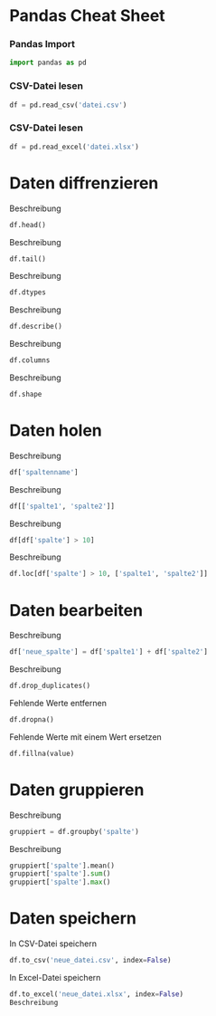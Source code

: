 # Pandas Cheat Sheet

### Pandas Import
```python
import pandas as pd
```
### CSV-Datei lesen
```python
df = pd.read_csv('datei.csv')
```

### CSV-Datei lesen
```python
df = pd.read_excel('datei.xlsx')
```

# Daten diffrenzieren
Beschreibung
```python
df.head()
```

Beschreibung
```python
df.tail()
```

Beschreibung
```python
df.dtypes
```

Beschreibung
```python
df.describe()
```

Beschreibung
```python
df.columns
```

Beschreibung
```python
df.shape
```

# Daten holen
Beschreibung
```python
df['spaltenname']
```

Beschreibung
```python
df[['spalte1', 'spalte2']]
```
Beschreibung
```python
df[df['spalte'] > 10]
```

Beschreibung
```python
df.loc[df['spalte'] > 10, ['spalte1', 'spalte2']]
```

# Daten bearbeiten
Beschreibung
```python
df['neue_spalte'] = df['spalte1'] + df['spalte2']
```

Beschreibung
```python
df.drop_duplicates()
```

Fehlende Werte entfernen
```python
df.dropna()  
```

Fehlende Werte mit einem Wert ersetzen
```python
df.fillna(value)  
```

# Daten gruppieren
Beschreibung
```python
gruppiert = df.groupby('spalte')
```

Beschreibung
```python
gruppiert['spalte'].mean()
gruppiert['spalte'].sum()
gruppiert['spalte'].max()
```

# Daten speichern
In CSV-Datei speichern
```python
df.to_csv('neue_datei.csv', index=False)
```

In Excel-Datei speichern
```python
df.to_excel('neue_datei.xlsx', index=False)
Beschreibung
```